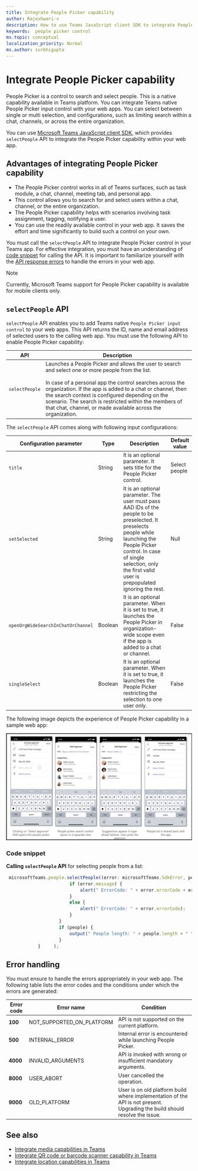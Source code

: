 ```yaml
---
title: Integrate People Picker capability
author: Rajeshwari-v
description: How to use Teams JavaScript client SDK to integrate People Picker capability
keywords:  people picker control
ms.topic: conceptual
localization_priority: Normal
ms.author: surbhigupta
---
```


# Integrate People Picker capability 

People Picker is a control to search and select people. This is a native capability available in Teams platform. You can integrate Teams native People Picker input control with your web apps. You can select between single or multi selection, and configurations, such as limiting search within a chat, channels, or across the entire organization.

You can use [Microsoft Teams JavaScript client SDK](/javascript/api/overview/msteams-client?view=msteams-client-js-latest&preserve-view=true), which provides `selectPeople` API to integrate the People Picker capability within your web app. 

## Advantages of integrating People Picker capability

* The People Picker control works in all of Teams surfaces, such as task module, a chat, channel, meeting tab, and personal app.
* This control allows you to search for and select users within a chat, channel, or the entire organization.
*  The People Picker capability helps with scenarios involving task assignment, tagging, notifying a user. 
* You can use the readily available control in your web app. It saves the effort and time significantly to build such a control on your own.

You must call the `selectPeople` API to integrate People Picker control in your Teams app. For effective integration, you must have an understanding of [code snippet](#code-snippet) for calling the API. 
It is important to familiarize yourself with the [API response errors](#error-handling) to handle the errors in your web app.

> [!NOTE] 
> Currently, Microsoft Teams support for People Picker capability is available for mobile clients only.

## `selectPeople` API 

`selectPeople` API enables you to add Teams native `People Picker input control` to your web apps. This API returns the ID, name and email address of selected users to the calling web app. 
You must use the following API to enable People Picker capability:

| API      | Description   |
| --- | --- |
|`selectPeople`|Launches a People Picker and allows the user to search and select one or more people from the list.<br/><br/>In case of a personal app the control searches across the organization. If the app is added to a chat or channel, then the search context is configured depending on the scenario. The search is restricted within the members of that chat, channel, or made available across the organization.|

The `selectPeople` API comes along with following input configurations:

|Configuration parameter|Type|Description| Default value|
|-----|------|--------------|------|
|`title`| String| It is an optional parameter. It sets title for the People Picker control. | Select people|
|`setSelected`|String| It is an optional parameter. The user must pass AAD IDs of the people to be preselected. It preselects people while launching the People Picker control. In case of single selection, only the first valid user is prepopulated ignoring the rest. | Null |
|`openOrgWideSearchInChatOrChannel`|Boolean | It is an optional parameter. When it is set to true, it launches the People Picker in organization-wide scope even if the app is added to a chat or channel. | False |
|`singleSelect`|Boolean|It is an optional parameter. When it is set to true, it launches the People Picker restricting the selection to one user only. | False|

The following image depicts the experience of People Picker capability in a sample web app:

![Web app experience for People Picker capability](../../assets/images/tabs/people-picker-control-capability.png)

### Code snippet

**Calling `selectPeople` API** for selecting people from a list:

```javascript
 microsoftTeams.people.selectPeople((error: microsoftTeams.SdkError, people: microsoftTeams.people.PeoplePickerResult[]) => {if (error) {
                        if (error.message) {
                            alert(" ErrorCode: " + error.errorCode + error.message);
                        }
                        else {
                            alert(" ErrorCode: " + error.errorCode);
                        }
                    }
                    if (people) {
                        output(" People length: " + people.length + " " + JSON.stringify(people));
                    }
            }     );
```

## Error handling

You must ensure to handle the errors appropriately in your web app. The following table lists the error codes and the conditions under which the errors are generated: 

|Error code |  Error name     | Condition|
| --------- | --------------- | -------- |
| **100** | NOT_SUPPORTED_ON_PLATFORM | API is not supported on the current platform.|
| **500** | INTERNAL_ERROR | Internal error is encountered while launching People Picker.|
| **4000** | INVALID_ARGUMENTS | API is invoked with wrong or insufficient mandatory arguments.|
| **8000** | USER_ABORT |User cancelled the operation.|
| **9000** | OLD_PLATFORM | User is on old platform build where implementation of the API is not present. Upgrading the build should resolve the issue.|

## See also

* [Integrate media capabilities in Teams](mobile-camera-image-permissions.md)
* [Integrate QR code or barcode scanner capability in Teams](qr-barcode-scanner-capability.md)
* [Integrate location capabilities in Teams](location-capability.md)
